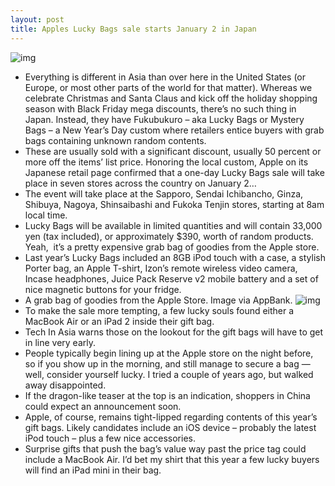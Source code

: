 ```yaml
---
layout: post
title: Apples Lucky Bags sale starts January 2 in Japan
---
```

![img](http://media.idownloadblog.com/wp-content/uploads/2012/12/Apple-Lucky-Bags-teaser.jpg)
* Everything is different in Asia than over here in the United States (or Europe, or most other parts of the world for that matter). Whereas we celebrate Christmas and Santa Claus and kick off the holiday shopping season with Black Friday mega discounts, there’s no such thing in Japan. Instead, they have Fukubukuro – aka Lucky Bags or Mystery Bags – a New Year’s Day custom where retailers entice buyers with grab bags containing unknown random contents.
* These are usually sold with a significant discount, usually 50 percent or more off the items’ list price. Honoring the local custom, Apple on its Japanese retail page confirmed that a one-day Lucky Bags sale will take place in seven stores across the country on January 2…
* The event will take place at the Sapporo, Sendai Ichibancho, Ginza, Shibuya, Nagoya, Shinsaibashi and Fukoka Tenjin stores, starting at 8am local time.
* Lucky Bags will be available in limited quantities and will contain 33,000 yen (tax included), or approximately $390, worth of random products. Yeah,  it’s a pretty expensive grab bag of goodies from the Apple store.
* Last year’s Lucky Bags included an 8GB iPod touch with a case, a stylish Porter bag, an Apple T-shirt, Izon’s remote wireless video camera, Incase headphones, Juice Pack Reserve v2 mobile battery and a set of nice magnetic buttons for your fridge.
* A grab bag of goodies from the Apple Store. Image via AppBank.
![img](http://media.idownloadblog.com/wp-content/uploads/2012/12/Apple-Lucky-Bag-AppBank-001.jpeg)
* To make the sale more tempting, a few lucky souls found either a MacBook Air or an iPad 2 inside their gift bag.
* Tech In Asia warns those on the lookout for the gift bags will have to get in line very early.
* People typically begin lining up at the Apple store on the night before, so if you show up in the morning, and still manage to secure a bag — well, consider yourself lucky. I tried a couple of years ago, but walked away disappointed.
* If the dragon-like teaser at the top is an indication, shoppers in China could expect an announcement soon.
* Apple, of course, remains tight-lipped regarding contents of this year’s gift bags. Likely candidates include an iOS device – probably the latest iPod touch – plus a few nice accessories.
* Surprise gifts that push the bag’s value way past the price tag could include a MacBook Air. I’d bet my shirt that this year a few lucky buyers will find an iPad mini in their bag.

